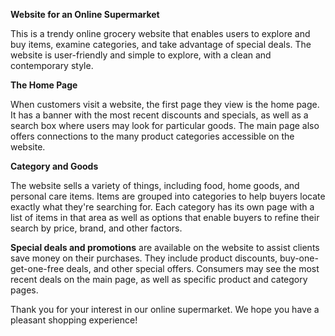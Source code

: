 **Website for an Online Supermarket**

This is a trendy online grocery website that enables users to explore and buy items, examine categories, and take advantage of special deals. The website is user-friendly and simple to explore, with a clean and contemporary style.

**The Home Page**

When customers visit a website, the first page they view is the home page.
It has a banner with the most recent discounts and specials, as well as a search box where users may look for particular goods.
The main page also offers connections to the many product categories accessible on the website.

**Category and Goods**

The website sells a variety of things, including food, home goods, and personal care items. Items are grouped into categories to help buyers locate exactly what they're searching for.
Each category has its own page with a list of items in that area as well as options that enable buyers to refine their search by price, brand, and other factors.

**Special deals and promotions** are available on the website to assist clients save money on their purchases. They include product discounts, buy-one-get-one-free deals, and other special offers.
Consumers may see the most recent deals on the main page, as well as specific product and category pages.

Thank you for your interest in our online supermarket. We hope you have a pleasant shopping experience!
